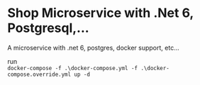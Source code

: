# Shop Microservice with .Net 6, Postgresql,...
A microservice with .net 6, postgres, docker support, etc...

run    
`docker-compose -f .\docker-compose.yml -f .\docker-compose.override.yml up -d`
